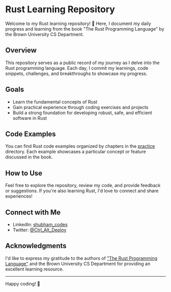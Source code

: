 # Rust Learning Repository

Welcome to my Rust learning repository! 🦀 Here, I document my daily progress and learning from the book "The Rust Programming Language" by the Brown University CS Department.

## Overview

This repository serves as a public record of my journey as I delve into the Rust programming language. Each day, I commit my learnings, code snippets, challenges, and breakthroughs to showcase my progress.

## Goals

- Learn the fundamental concepts of Rust
- Gain practical experience through coding exercises and projects
- Build a strong foundation for developing robust, safe, and efficient software in Rust


## Code Examples

You can find Rust code examples organized by chapters in the [practice](practice/) directory. Each example showcases a particular concept or feature discussed in the book.

## How to Use

Feel free to explore the repository, review my code, and provide feedback or suggestions. If you're also learning Rust, I'd love to connect and share experiences!

## Connect with Me

- LinkedIn: [shubham_codes](https://www.linkedin.com/in/shubham-codes/)
- Twitter: [@Ctrl_Alt_Deploy](https://twitter.com/Ctrl_Alt_Deploy)

## Acknowledgments

I'd like to express my gratitude to the authors of ["The Rust Programming Language"](https://rust-book.cs.brown.edu/) and the Brown University CS Department for providing an excellent learning resource.


---

Happy coding! 🚀
